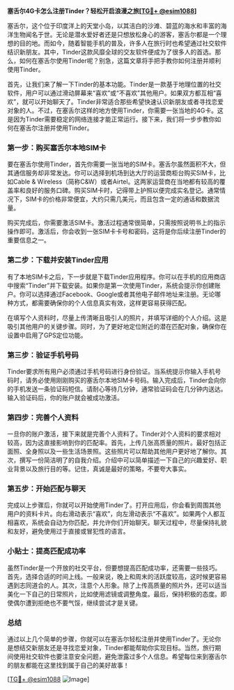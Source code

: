 **塞舌尔4G卡怎么注册Tinder？轻松开启浪漫之旅[[TG💪+ @esim1088](https://t.me/s/esim1088)]**

塞舌尔，这个位于印度洋上的天堂小岛，以其洁白的沙滩、碧蓝的海水和丰富的海洋生物闻名于世。无论是潜水爱好者还是只想放松身心的游客，塞舌尔都是一个理想的目的地。而如今，随着智能手机的普及，许多人在旅行时也希望通过社交软件结识新朋友。其中，Tinder这款风靡全球的交友软件便成为了很多人的首选。那么，如何在塞舌尔使用Tinder呢？别急，这篇文章将手把手教你如何注册并顺利使用Tinder。

首先，让我们来了解一下Tinder的基本功能。Tinder是一款基于地理位置的社交软件，用户可以通过滑动屏幕来“喜欢”或“不喜欢”其他用户。如果双方都互相“喜欢”，就可以开始聊天了。Tinder非常适合那些希望快速认识新朋友或者寻找恋爱对象的人。不过，在塞舌尔这样的地方使用Tinder，你需要一张当地的4G卡。这是因为Tinder需要稳定的网络连接才能正常运行。接下来，我们将一步步教你如何在塞舌尔注册并使用Tinder。

### 第一步：购买塞舌尔本地SIM卡

要在塞舌尔使用Tinder，首先你需要一张当地的SIM卡。塞舌尔虽然面积不大，但其通信服务却非常发达。你可以选择到机场到达大厅的运营商柜台购买SIM卡，比如Cable & Wireless（简称C&W）或者Airtel。这两家运营商在当地都有较高的覆盖率和良好的服务口碑。购买SIM卡时，记得带上护照以便完成实名登记。通常情况下，SIM卡的价格非常便宜，大约只需几美元，而且包含一定的通话和数据流量。

购买完成后，你需要激活SIM卡。激活过程通常很简单，只需按照说明书上的指示操作即可。激活后，你会收到一张SIM卡卡号和密码，这将是你后续注册Tinder的重要信息之一。

### 第二步：下载并安装Tinder应用

有了本地SIM卡之后，下一步就是下载Tinder应用程序。你可以在手机的应用商店中搜索“Tinder”并下载安装。如果你是第一次使用Tinder，系统会提示你创建账户。你可以选择通过Facebook、Google或者其他电子邮件地址来注册。无论哪种方式，都需要确保你的个人信息真实有效，这样更容易获得匹配。

在填写个人资料时，尽量上传清晰且吸引人的照片，并填写详细的个人介绍。这是吸引其他用户的关键步骤。同时，为了更好地定位附近的潜在匹配对象，确保你在设置中启用了GPS定位功能。

### 第三步：验证手机号码

Tinder要求所有用户必须通过手机号码进行身份验证。当系统提示你输入手机号码时，请务必使用刚刚购买的塞舌尔本地SIM卡号码。输入完成后，Tinder会向你的手机发送一条验证码短信。请耐心等待几分钟，通常验证码会在几分钟内送达。输入验证码后，你的账户就会被成功激活。

### 第四步：完善个人资料

一旦你的账户激活，接下来就是完善个人资料了。Tinder对个人资料的要求相对较高，因为这直接影响到你的匹配率。首先，上传几张高质量的照片。最好包括正面照、全身照以及一些生活场景照。这些照片可以帮助其他用户更好地了解你。其次，撰写一份简洁明了的自我介绍。介绍中可以简单描述一下自己的兴趣爱好、职业背景以及旅行目的等。记住，真诚是最好的策略，不要夸大事实。

### 第五步：开始匹配与聊天

完成以上步骤后，你就可以开始使用Tinder了。打开应用后，你会看到周围其他用户的资料卡片。向右滑动表示“喜欢”，向左滑动表示“不喜欢”。如果两个人都互相喜欢，系统会自动为你匹配，并允许你们开始聊天。聊天过程中，尽量保持礼貌和友好，避免使用过于直接或冒犯性的语言。

### 小贴士：提高匹配成功率

虽然Tinder是一个开放的社交平台，但要想提高匹配成功率，还需要一些技巧。首先，选择合适的时间上线。一般来说，晚上和周末的活跃度较高，这时候更容易遇到志同道合的人。其次，注意个人形象。除了上传高质量的照片外，还可以适当美化一下自己的日常照片，比如使用滤镜或调整角度。最后，保持积极的态度。即使偶尔遭到拒绝也不要气馁，继续尝试才是关键。

### 总结

通过以上几个简单的步骤，你就可以在塞舌尔轻松注册并使用Tinder了。无论你是想结交新朋友还是寻找恋爱对象，Tinder都能帮助你实现目标。当然，旅行期间使用社交软件也要注意安全问题，避免泄露过多个人信息。希望每位来到塞舌尔的朋友都能在这里找到属于自己的美好故事！

[[TG💪+ @esim1088](https://t.me/s/esim1088) ![Image](https://i.postimg.cc/4NQfJmqS/Snipaste-2025-05-13-00-14-12.png)]